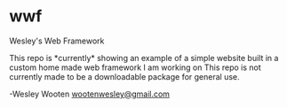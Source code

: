 # wwf
Wesley's Web Framework

This repo is \*currently\* showing an example of a simple website built in a custom home made web framework I am working on
This repo is not currently made to be a downloadable package for general use.

-Wesley Wooten
wootenwesley@gmail.com
